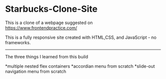 # Starbucks-Clone-Site
This is a clone of a webpage suggested on https://www.frontendpractice.com/

This is a fully responsive site created with HTML,CSS, and JavaScript - no frameworks.

-----------------------------------------------
The three things I learned from this build

*multiple nested flex containers
*accordian menu from scratch
*slide-out navigation menu from scratch 

